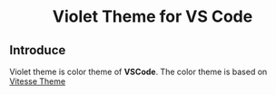 <h1 align="center">Violet Theme for VS Code</h1>

## Introduce

Violet theme is color theme of **VSCode**. The color theme is based on [Vitesse Theme](https://github.com/antfu/vscode-theme-vitesse)
